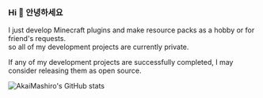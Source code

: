 ### Hi 👋 안녕하세요
I just develop Minecraft plugins and make resource packs as a hobby or for friend's requests.<br>
so all of my development projects are currently private.<br>

If any of my development projects are successfully completed, I may consider releasing them as open source.

![AkaiMashiro's GitHub stats](https://github-readme-stats.vercel.app/api?username=AkaiMashiro&show_icons=true&theme=tokyonight)
